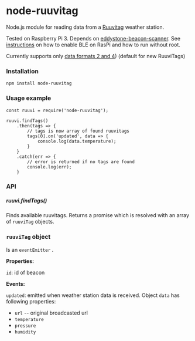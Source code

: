 # node-ruuvitag
Node.js module for reading data from a [Ruuvitag](http://tag.ruuvi.com) 
weather station.

Tested on Raspberry Pi 3. Depends on [eddystone-beacon-scanner](https://github.com/sandeepmistry/node-eddystone-beacon-scanner). See [instructions](https://github.com/sandeepmistry/noble) on
 how to enable BLE on RasPi and how to run without root.

Currently supports only
[data formats 2 and 4](https://github.com/ruuvi/ruuvi-sensor-protocols))
(default for new RuuviTags)

### Installation

```
npm install node-ruuvitag
```


### Usage example
```
const ruuvi = require('node-ruuvitag');

ruuvi.findTags()
    .then(tags => {
        // tags is now array of found ruuvitags
        tags[0].on('updated', data => {
            console.log(data.temperature);
        }
    }
    .catch(err => {
        // error is returned if no tags are found
        console.log(err);
    }
```

### API

##### ruuvi.findTags()

Finds available ruuvitags. Returns a promise which is resolved with an
array of ```ruuviTag``` objects.

### ```ruuviTag``` object

Is an ```eventEmitter``` .

**Properties:**

```id```: id of beacon

**Events:**

```updated```: emitted when weather station data is received.
Object ```data``` has
following properties:

* ```url``` -- original broadcasted url
* ```temperature```
* ```pressure```
* ```humidity```



